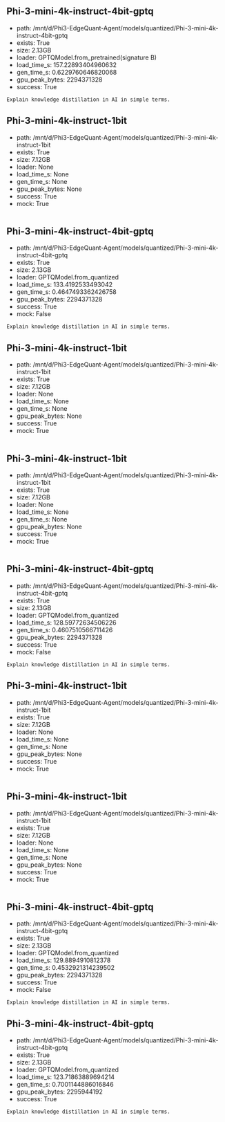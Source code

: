 ## Phi-3-mini-4k-instruct-4bit-gptq
- path: /mnt/d/Phi3-EdgeQuant-Agent/models/quantized/Phi-3-mini-4k-instruct-4bit-gptq
- exists: True
- size: 2.13GB
- loader: GPTQModel.from_pretrained(signature B)
- load_time_s: 157.22893404960632
- gen_time_s: 0.6229760646820068
- gpu_peak_bytes: 2294371328
- success: True

```
Explain knowledge distillation in AI in simple terms.
```

## Phi-3-mini-4k-instruct-1bit
- path: /mnt/d/Phi3-EdgeQuant-Agent/models/quantized/Phi-3-mini-4k-instruct-1bit
- exists: True
- size: 7.12GB
- loader: None
- load_time_s: None
- gen_time_s: None
- gpu_peak_bytes: None
- success: True
- mock: True

```

```

## Phi-3-mini-4k-instruct-4bit-gptq
- path: /mnt/d/Phi3-EdgeQuant-Agent/models/quantized/Phi-3-mini-4k-instruct-4bit-gptq
- exists: True
- size: 2.13GB
- loader: GPTQModel.from_quantized
- load_time_s: 133.4192533493042
- gen_time_s: 0.4647493362426758
- gpu_peak_bytes: 2294371328
- success: True
- mock: False

```
Explain knowledge distillation in AI in simple terms.
```

## Phi-3-mini-4k-instruct-1bit
- path: /mnt/d/Phi3-EdgeQuant-Agent/models/quantized/Phi-3-mini-4k-instruct-1bit
- exists: True
- size: 7.12GB
- loader: None
- load_time_s: None
- gen_time_s: None
- gpu_peak_bytes: None
- success: True
- mock: True

```

```

## Phi-3-mini-4k-instruct-1bit
- path: /mnt/d/Phi3-EdgeQuant-Agent/models/quantized/Phi-3-mini-4k-instruct-1bit
- exists: True
- size: 7.12GB
- loader: None
- load_time_s: None
- gen_time_s: None
- gpu_peak_bytes: None
- success: True
- mock: True

```

```

## Phi-3-mini-4k-instruct-4bit-gptq
- path: /mnt/d/Phi3-EdgeQuant-Agent/models/quantized/Phi-3-mini-4k-instruct-4bit-gptq
- exists: True
- size: 2.13GB
- loader: GPTQModel.from_quantized
- load_time_s: 128.59772634506226
- gen_time_s: 0.4607510566711426
- gpu_peak_bytes: 2294371328
- success: True
- mock: False

```
Explain knowledge distillation in AI in simple terms.
```

## Phi-3-mini-4k-instruct-1bit
- path: /mnt/d/Phi3-EdgeQuant-Agent/models/quantized/Phi-3-mini-4k-instruct-1bit
- exists: True
- size: 7.12GB
- loader: None
- load_time_s: None
- gen_time_s: None
- gpu_peak_bytes: None
- success: True
- mock: True

```

```

## Phi-3-mini-4k-instruct-1bit
- path: /mnt/d/Phi3-EdgeQuant-Agent/models/quantized/Phi-3-mini-4k-instruct-1bit
- exists: True
- size: 7.12GB
- loader: None
- load_time_s: None
- gen_time_s: None
- gpu_peak_bytes: None
- success: True
- mock: True

```

```

## Phi-3-mini-4k-instruct-4bit-gptq
- path: /mnt/d/Phi3-EdgeQuant-Agent/models/quantized/Phi-3-mini-4k-instruct-4bit-gptq
- exists: True
- size: 2.13GB
- loader: GPTQModel.from_quantized
- load_time_s: 129.8894910812378
- gen_time_s: 0.4532921314239502
- gpu_peak_bytes: 2294371328
- success: True
- mock: False

```
Explain knowledge distillation in AI in simple terms.
```

## Phi-3-mini-4k-instruct-4bit-gptq
- path: /mnt/d/Phi3-EdgeQuant-Agent/models/quantized/Phi-3-mini-4k-instruct-4bit-gptq
- exists: True
- size: 2.13GB
- loader: GPTQModel.from_quantized
- load_time_s: 123.71863889694214
- gen_time_s: 0.7001144886016846
- gpu_peak_bytes: 2295944192
- success: True

````
Explain knowledge distillation in AI in simple terms.
````

